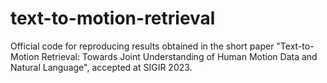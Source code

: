 # text-to-motion-retrieval
Official code for reproducing results obtained in the short paper "Text-to-Motion Retrieval: Towards Joint Understanding of Human Motion Data and Natural Language", accepted at SIGIR 2023.

